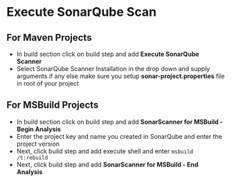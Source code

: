 # Execute SonarQube Scan

## For Maven Projects
  - In build section click on build step and add **Execute SonarQube Scanner**
  - Select SonarQube Scanner Installation in the drop down and supply arguments if any else make sure you setup **sonar-project.properties** file in root of your project
 
## For MSBuild Projects
  - In build section click on build step and add **SonarScanner for MSBuild - Begin Analysis**
  - Enter the project key and name you created in SonarQube and enter the project version
  - Next, click build step and add execute shell and enter ```msbuild /t:rebuild```
  - Next, click build step and add **SonarScanner for MSBuild - End Analysis**
